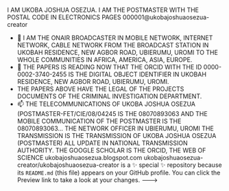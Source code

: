 I AM UKOBA JOSHUA OSEZUA. I AM THE POSTMASTER WITH THE POSTAL CODE IN ELECTRONICS PAGES 000001@ukobajoshuaosezua-creator
- 👀 I AM THE ONAIR BROADCASTER IN  MOBILE NETWORK, INTERNET NETWORK, CABLE NETWORK FROM THE BROADCAST STATION IN UKOBAH RESIDENCE, NEW AGBOR ROAD, UBIERUMU, UROMI TO THE WHOLE COMMUNITIES IN AFRICA, AMERICA, ASIA, EUROPE.
- 🌱 THE PAPERS IS READING NOW THAT THE ORCID WITH THE ID 0000-0002-3740-2455 IS THE DIGITAL OBJECT IDENTIFIER IN UKOBAH RESIDENCE, NEW AGBOR ROAD, UBIERUMU, UROMI.
- THE PAPERS ABOVE HAVE THE LEGAL OF THE PROJECTS DOCUMENTS OF THE CRIMINAL INVESTIGATION DEPARTMENT.
- 📫 THE TELECOMMUNICATIONS OF UKOBA JOSHUA OSEZUA (POSTMASTER-FET/CIE/08/04245 IS THE 08070893063 AND THE MOBILE COMMUNICATION OF THE POSTMASTER IS THE 08070893063... THE NETWORK OFFICER IN UBIERUMU, UROMI 
  THE TRANSMISSION IS THE TRANSMISSION OF UKOBA JOSHUA OSEZUA (POSTMASTER)
  ALL UPDATE IN NATIONAL TRANSMISSION AUTHORITY.
THE GOOGLE SCHOLAR IS THE ORCID, THE WEB OF SCIENCE 
ukobajoshuaosezua.blogspot.com
ukobajoshuaosezua-creator/ukobajoshuaosezua-creator is a ✨ special ✨ repository because its `README.md` (this file) appears on your GitHub profile.
You can click the Preview link to take a look at your changes.
--->
